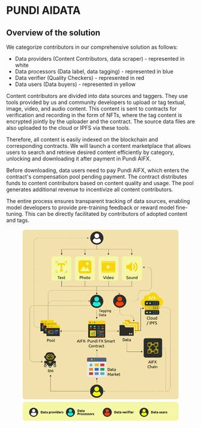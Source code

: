 # PUNDI AIDATA

## Overview of the solution

We categorize contributors in our comprehensive solution as follows:

* Data providers (Content Contributors, data scraper) - represented in white
* Data processors (Data label, data tagging) - represented in blue
* Data verifier (Quality Checkers) - represented in red
* Data users (Data buyers) - represented in yellow

Content contributors are divided into data sources and taggers. They use tools provided by us and community developers to upload or tag textual, image, video, and audio content. This content is sent to contracts for verification and recording in the form of NFTs, where the tag content is encrypted jointly by the uploader and the contract. The source data files are also uploaded to the cloud or IPFS via these tools.

Therefore, all content is easily indexed on the blockchain and corresponding contracts. We will launch a content marketplace that allows users to search and retrieve desired content efficiently by category, unlocking and downloading it after payment in Pundi AIFX.

Before downloading, data users need to pay Pundi AIFX, which enters the contract's compensation pool pending payment. The contract distributes funds to content contributors based on content quality and usage. The pool generates additional revenue to incentivize all content contributors.

The entire process ensures transparent tracking of data sources, enabling model developers to provide pre-training feedback or reward model fine-tuning. This can be directly facilitated by contributors of adopted content and tags.

<figure><img src="../../.gitbook/assets/D1-02.png" alt=""><figcaption></figcaption></figure>
